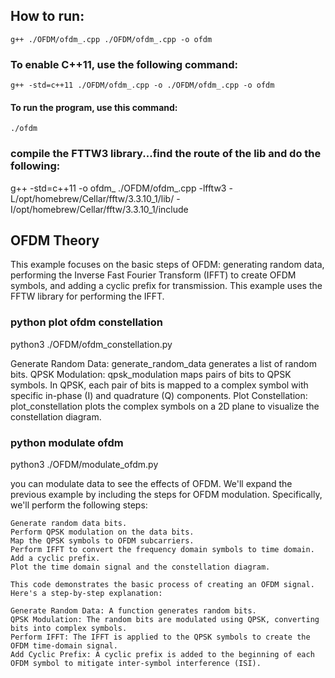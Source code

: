 
## How to run:
    g++ ./OFDM/ofdm_.cpp ./OFDM/ofdm_.cpp -o ofdm 
### To enable C++11, use the following command:
    g++ -std=c++11 ./OFDM/ofdm_.cpp -o ./OFDM/ofdm_.cpp -o ofdm 
#### To run the program, use this command:
    ./ofdm

### compile the FTTW3 library...find the route of the lib and do the following:
g++ -std=c++11 -o ofdm_ ./OFDM/ofdm_.cpp -lfftw3 -L/opt/homebrew/Cellar/fftw/3.3.10_1/lib/ -I/opt/homebrew/Cellar/fftw/3.3.10_1/include

## OFDM Theory
This example focuses on the basic steps of OFDM: generating random data, performing the Inverse Fast Fourier Transform (IFFT) to create OFDM symbols, and adding a cyclic prefix for transmission. This example uses the FFTW library for performing the IFFT.

### python plot ofdm constellation
python3 ./OFDM/ofdm_constellation.py

Generate Random Data: generate_random_data generates a list of random bits.
QPSK Modulation: qpsk_modulation maps pairs of bits to QPSK symbols. In QPSK, each pair of bits is mapped to a complex symbol with specific in-phase (I) and quadrature (Q) components.
Plot Constellation: plot_constellation plots the complex symbols on a 2D plane to visualize the constellation diagram.

### python modulate ofdm
python3 ./OFDM/modulate_ofdm.py

you can modulate data to see the effects of OFDM. We'll expand the previous example by including the steps for OFDM modulation. Specifically, we'll perform the following steps:

    Generate random data bits.
    Perform QPSK modulation on the data bits.
    Map the QPSK symbols to OFDM subcarriers.
    Perform IFFT to convert the frequency domain symbols to time domain.
    Add a cyclic prefix.
    Plot the time domain signal and the constellation diagram.

    This code demonstrates the basic process of creating an OFDM signal. Here's a step-by-step explanation:

    Generate Random Data: A function generates random bits.
    QPSK Modulation: The random bits are modulated using QPSK, converting bits into complex symbols.
    Perform IFFT: The IFFT is applied to the QPSK symbols to create the OFDM time-domain signal.
    Add Cyclic Prefix: A cyclic prefix is added to the beginning of each OFDM symbol to mitigate inter-symbol interference (ISI).